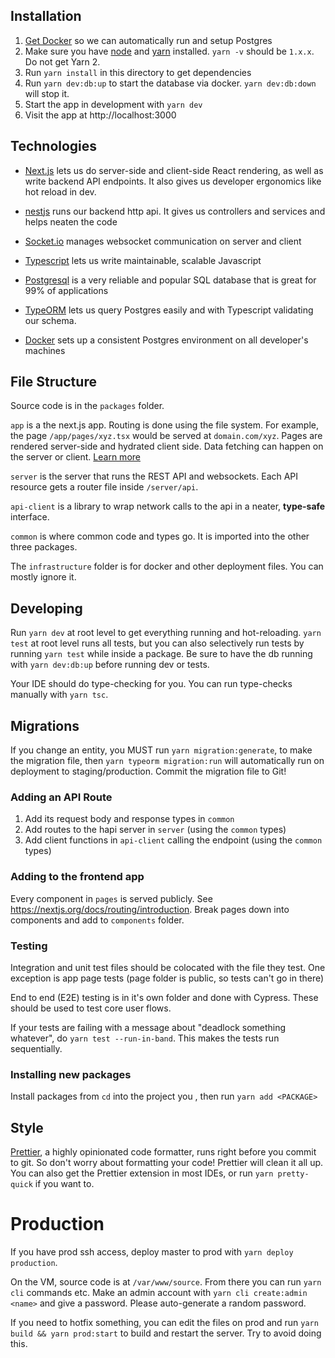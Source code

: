 ## Installation

1. [Get Docker](https://docs.docker.com/get-docker/) so we can automatically run and setup Postgres
2. Make sure you have [node](https://nodejs.org/en/download/) and [yarn](https://classic.yarnpkg.com/en/docs/install) installed. `yarn -v` should be `1.x.x`. Do not get Yarn 2.
3. Run `yarn install` in this directory to get dependencies
4. Run `yarn dev:db:up` to start the database via docker. `yarn dev:db:down` will stop it.
5. Start the app in development with `yarn dev`
6. Visit the app at http://localhost:3000

## Technologies

- [Next.js](https://nextjs.org/docs/getting-started) lets us do server-side and client-side React rendering, as well as write backend API endpoints. It also gives us developer ergonomics like hot reload in dev.

- [nestjs](https://nestjs.com/) runs our backend http api. It gives us controllers and services and helps neaten the code

- [Socket.io](https://socket.io/docs/) manages websocket communication on server and client

- [Typescript](https://www.typescriptlang.org/docs/home.html) lets us write maintainable, scalable Javascript

- [Postgresql](https://www.postgresql.org/docs/11/index.html) is a very reliable and popular SQL database that is great for 99% of applications

- [TypeORM](https://typeorm.io/) lets us query Postgres easily and with Typescript validating our schema.

- [Docker](https://www.docker.com/products/docker-desktop) sets up a consistent Postgres environment on all developer's machines

## File Structure

Source code is in the `packages` folder.

`app` is a the next.js app. Routing is done using the file system. For example, the page `/app/pages/xyz.tsx` would be served at `domain.com/xyz`. Pages are rendered server-side and hydrated client side. Data fetching can happen on the server or client. [Learn more](https://nextjs.org/docs/basic-features/data-fetching)

`server` is the server that runs the REST API and websockets. Each API resource gets a router file inside `/server/api`.

`api-client` is a library to wrap network calls to the api in a neater, **type-safe** interface.

`common` is where common code and types go. It is imported into the other three packages.

The `infrastructure` folder is for docker and other deployment files. You can mostly ignore it.

## Developing

Run `yarn dev` at root level to get everything running and hot-reloading. `yarn test` at root level runs all tests, but you can also selectively run tests by running `yarn test` while inside a package. Be sure to have the db running with `yarn dev:db:up` before running dev or tests.

Your IDE should do type-checking for you. You can run type-checks manually with `yarn tsc`.

## Migrations

If you change an entity, you MUST run `yarn migration:generate`, to make the migration file, then `yarn typeorm migration:run` will automatically run on deployment to staging/production. Commit the migration file to Git!

### Adding an API Route

1. Add its request body and response types in `common`
2. Add routes to the hapi server in `server` (using the `common` types)
3. Add client functions in `api-client` calling the endpoint (using the `common` types)

### Adding to the frontend app

Every component in `pages` is served publicly. See https://nextjs.org/docs/routing/introduction. Break pages down into components and add to `components` folder.

### Testing

Integration and unit test files should be colocated with the file they test. One exception is app page tests (page folder is public, so tests can't go in there)

End to end (E2E) testing is in it's own folder and done with Cypress. These should be used to test core user flows.

If your tests are failing with a message about "deadlock something whatever", do `yarn test --run-in-band`. This makes the tests run sequentially.

### Installing new packages

Install packages from `cd` into the project you , then run `yarn add <PACKAGE>`

## Style

[Prettier](https://prettier.io/), a highly opinionated code formatter, runs right before you commit to git. So don't worry about formatting your code! Prettier will clean it all up. You can also get the Prettier extension in most IDEs, or run `yarn pretty-quick` if you want to.

# Production

If you have prod ssh access, deploy master to prod with `yarn deploy production`.

On the VM, source code is at `/var/www/source`. From there you can run `yarn cli` commands etc. Make an admin account with `yarn cli create:admin <name>` and give a password. Please auto-generate a random password.

If you need to hotfix something, you can edit the files on prod and run `yarn build && yarn prod:start` to build and restart the server. Try to avoid doing this.